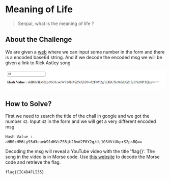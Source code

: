 # Meaning of Life
> Senpai, what is the meaning of life ?

## About the Challenge
We are given a [web](http://misc.bbctf.fluxus.co.in:2002) where we can input some number in the form and there is a encoded base64 string. And if we decode the encoded msg we will be given a link to Rick Astley song

![preview](images/preview.png)

## How to Solve?
First we need to search the title of the chall in google and we got the number `42`. Input `42` in the form and we will get a very different encoded msg
```
Hash Value : aHR0cHM6Ly93d3cueW91dHViZS5jb20vd2F0Y2g/dj1GSVViUkprS2psRQ==
```
Decoding the msg will reveal a YouTube video with the title 'flag{}'. The song in the video is in Morse code. Use [this website](https://morsecode.world/international/decoder/audio-decoder-adaptive.html) to decode the Morse code and retrieve the flag.

```
flag{CIC4D4FLI35}
```